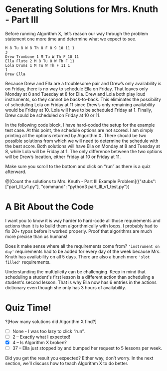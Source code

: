 # Generating Solutions for Mrs. Knuth - Part III

Before running Algorithm X, let’s reason our way through the problem statement one more time and determine what we expect to see.

```
M 8 Tu 8 W 8 Th 8 F 8 9 10 11 1
3
Drew Trombone 1 M Tu W Th F 10 11
Ella Flute 2 M 8 Tu 8 W Th F 11
Lola Drums 1 M Tu W Th F 11 1
1
Drew Ella
```

Because Drew and Ella are a troublesome pair and Drew’s only availability is on Friday, there is no way to schedule Ella on Friday. That leaves only Monday at 8 and Tuesday at 8 for Ella. Drew and Lola both play loud instruments, so they cannot be back-to-back. This eliminates the possibility of scheduling Lola on Friday at 11 since Drew’s only remaining availability would be Friday at 10. Lola will have to be scheduled Friday at 1. Finally, Drew could be scheduled on Friday at 10 or 11.

In the following code block, I have hard-coded the setup for the example test case. At this point, the schedule options are not scored. I am simply printing all the options returned by Algorithm X. There should be two possible solutions from which we will need to determine the schedule with the best score. Both solutions will have Ella on Monday at 8 and Tuesday at 8, while Lola will be Friday at 1. The only difference between the two options will be Drew’s location, either Friday at 10 or Friday at 11.

Make sure you scroll to the bottom and click on “run” as there is a quiz afterward.

@[Count the solutions to Mrs. Knuth - Part III Example Problem]({"stubs": ["part_III_v1.py"], "command": "python3 part_III_v1_test.py"})

# A Bit About the Code

I want you to know it is way harder to hard-code all those requirements and actions than it is to build them algorithmically with loops. I probably had to fix 20+ typos before it worked properly. Proof that algorithms are much more precise than us humans!

Does it make sense where all the requirements come from? `'instrument on day'` requirements had to be added for every day of the week because Mrs. Knuth has availability on all 5 days. There are also a bunch more `'slot filled'` requirements.

Understanding the multiplicity can be challenging. Keep in mind that scheduling a student's first lesson is a different action than scheduling a student's second lesson. That is why Ella now has 6 entries in the actions dictionary even though she only has 3 hours of availability.

# Quiz Time!

?[How many solutions did Algorithm X find?]
- [ ] None - I was too lazy to click “run”.
- [ ] 2 – Exactly what I expected!
- [x] 4 – Is Algorithm X broken?
- [  ] 37 – Ella just stopped by and bumped her request to 5 lessons per week.

Did you get the result you expected? Either way, don’t worry. In the next section, we’ll discuss how to teach Algorithm X to do better.
